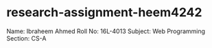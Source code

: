 # research-assignment-heem4242

Name: Ibraheem Ahmed
Roll No: 16L-4013
Subject: Web Programming
Section: CS-A